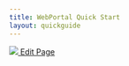 ```yaml
---
title: WebPortal Quick Start
layout: quickguide
---
```


<a href="https://github.com/GroupePSA/groupepsa.github.io/tree/master/_webPortal_QuickGuides" class="button is-link is-outlined is-pulled-right" target="_blank" title="Edit this page on GitHub">
		<img src="{{ site.baseurl }}/github.png">
        Edit Page</a>